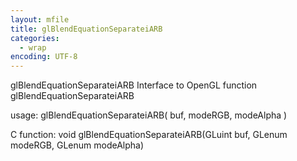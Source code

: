 ```yaml
---
layout: mfile
title: glBlendEquationSeparateiARB
categories:
  - wrap
encoding: UTF-8
---
```


glBlendEquationSeparateiARB  Interface to OpenGL function glBlendEquationSeparateiARB

usage:  glBlendEquationSeparateiARB( buf, modeRGB, modeAlpha )

C function:  void glBlendEquationSeparateiARB(GLuint buf, GLenum modeRGB, GLenum modeAlpha)
